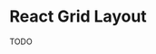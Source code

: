 # React Grid Layout

<!--
https://github.com/paol-imi/muuri-react | https://paol-imi.github.io/muuri-react/showcase

https://github.com/feritercikti/socialink/blob/master/src/pages/user/%5Bid%5D.tsx | https://socialink.vercel.app/user/6682a614564ca994a9c72d2b
-->

TODO
